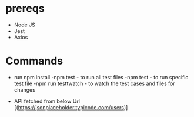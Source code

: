 # prereqs
- Node JS
- Jest 
- Axios

# Commands
- run npm install 
-npm test - to run all test files
-npm test <filename> - to run specific test file
-npm run testtwatch - to watch the test cases and files for changes

- API fetched from below Url
[(https://jsonplaceholder.typicode.com/users)]

